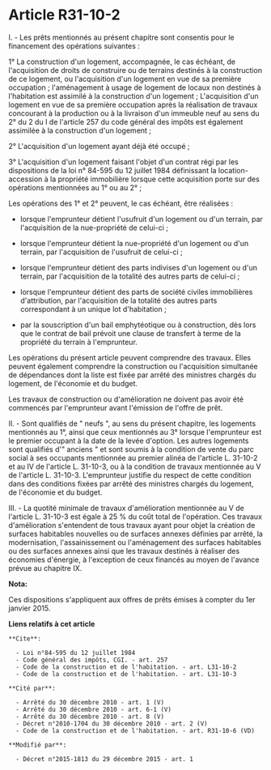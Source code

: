 # Article R31-10-2

I. - Les prêts mentionnés au présent chapitre sont consentis pour le financement des opérations suivantes : 

1° La construction d'un logement, accompagnée, le cas échéant, de l'acquisition de droits de construire ou de terrains
destinés à la construction de ce logement, ou l'acquisition d'un logement en vue de sa première occupation ; l'aménagement à
usage de logement de locaux non destinés à l'habitation est assimilé à la construction d'un logement ; L'acquisition d'un
logement en vue de sa première occupation après la réalisation de travaux concourant à la production ou à la livraison d'un
immeuble neuf au sens du 2° du 2 du I de l'article 257 du code général des impôts est également assimilée à la construction
d'un logement ; 

2° L'acquisition d'un logement ayant déjà été occupé ; 

3° L'acquisition d'un logement faisant l'objet d'un contrat régi par les dispositions de la loi n° 84-595 du 12 juillet 1984
définissant la location-accession à la propriété immobilière lorsque cette acquisition porte sur des opérations mentionnées
au 1° ou au 2° ; 

Les opérations des 1° et 2° peuvent, le cas échéant, être réalisées :

- lorsque l'emprunteur détient l'usufruit d'un logement ou d'un terrain, par l'acquisition de la nue-propriété de celui-ci ;

- lorsque l'emprunteur détient la nue-propriété d'un logement ou d'un terrain, par l'acquisition de l'usufruit de celui-ci ;

- lorsque l'emprunteur détient des parts indivises d'un logement ou d'un terrain, par l'acquisition de la totalité des autres
parts de celui-ci ;

- lorsque l'emprunteur détient des parts de société civiles immobilières d'attribution, par l'acquisition de la totalité des
autres parts correspondant à un unique lot d'habitation ;

- par la souscription d'un bail emphytéotique ou à construction, dès lors que le contrat de bail prévoit une clause de
transfert à terme de la propriété du terrain à l'emprunteur. 

Les opérations du présent article peuvent comprendre des travaux. Elles peuvent également comprendre la construction ou
l'acquisition simultanée de dépendances dont la liste est fixée par arrêté des ministres chargés du logement, de l'économie
et du budget. 

Les travaux de construction ou d'amélioration ne doivent pas avoir été commencés par l'emprunteur avant l'émission de l'offre
de prêt. 

II. - Sont qualifiés de " neufs ", au sens du présent chapitre, les logements mentionnés au 1°, ainsi que ceux mentionnés au
3° lorsque l'emprunteur est le premier occupant à la date de la levée d'option. Les autres logements sont qualifiés d'"
anciens " et sont soumis à la condition de vente du parc social à ses occupants mentionnée au premier alinéa de l'article L.
31-10-2 et au IV de l'article L. 31-10-3, ou à la condition de travaux mentionnée  au V de l'article L. 31-10-3. L'emprunteur
justifie du respect de cette condition dans des conditions fixées par arrêté des ministres chargés du logement, de l'économie
et du budget. 

III. - La quotité minimale de travaux d'amélioration mentionnée au V de l'article L. 31-10-3 est égale à 25 % du coût total
de l'opération. Ces travaux d'amélioration s'entendent de tous travaux ayant pour objet la création de surfaces habitables
nouvelles ou de surfaces annexes définies par arrêté, la modernisation, l'assainissement ou l'aménagement des surfaces
habitables ou des surfaces annexes ainsi que les travaux destinés à réaliser des économies d'énergie, à l'exception de ceux
financés au moyen de l'avance prévue au chapitre IX.

**Nota:**

Ces dispositions s'appliquent aux offres de prêts émises à compter du 1er janvier 2015.

**Liens relatifs à cet article**

	**Cite**:

	  - Loi n°84-595 du 12 juillet 1984
	  - Code général des impôts, CGI. - art. 257
	  - Code de la construction et de l'habitation. - art. L31-10-2
	  - Code de la construction et de l'habitation. - art. L31-10-3

	**Cité par**:

	  - Arrêté du 30 décembre 2010 - art. 1 (V)
	  - Arrêté du 30 décembre 2010 - art. 6-1 (V)
	  - Arrêté du 30 décembre 2010 - art. 8 (V)
	  - Décret n°2010-1704 du 30 décembre 2010 - art. 2 (V)
	  - Code de la construction et de l'habitation. - art. R31-10-6 (VD)

	**Modifié par**:

	  - Décret n°2015-1813 du 29 décembre 2015 - art. 1
